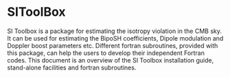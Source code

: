 # SIToolBox

SI Toolbox is a package for estimating the isotropy violation in the CMB sky. It can be used for estimating the BipoSH coefficients, Dipole modulation and Doppler boost parameters etc. 
Different fortran subroutines, provided with this package, can help the users to develop their independent Fortran codes. This document is an overview of the SI Toolbox installation 
guide, stand-alone facilities and  fortran subroutines.
